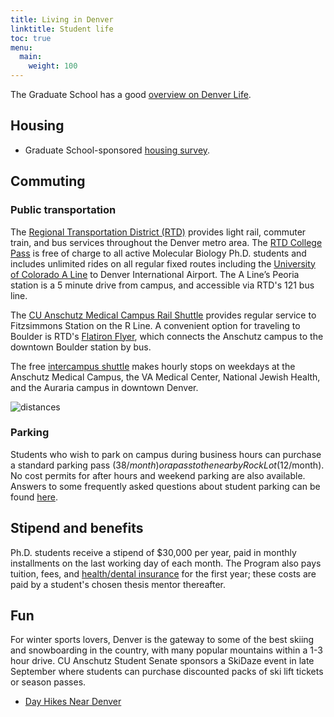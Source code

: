 ```yaml
---
title: Living in Denver
linktitle: Student life
toc: true
menu:
  main:
    weight: 100
---
```


The Graduate School has a good [overview on Denver Life](http://www.ucdenver.edu/academics/colleges/Graduate-School/prospective/Pages/colorado.aspx).

## Housing

- Graduate School-sponsored [housing survey](http://www.ucdenver.edu/academics/colleges/Graduate-School/prospective/Pages/housing.aspx).

## Commuting

### Public transportation

The [Regional Transportation District (RTD)](http://www.rtd-denver.com/) provides light rail, commuter train, and bus services throughout the Denver metro area. The [RTD College Pass](http://www.rtd-denver.com/CollegePass.shtml) is free of charge to all active Molecular Biology Ph.D. students and includes unlimited rides on all regular fixed routes including the [University of Colorado A Line](http://www3.rtd-denver.com/a-line.shtml) to Denver International Airport. The A Line’s Peoria station is a 5 minute drive from campus, and accessible via RTD's 121 bus line.

The [CU Anschutz Medical Campus Rail Shuttle](http://www.ucdenver.edu/about/departments/FacilitiesManagement/Pages/railshuttle.aspx) provides regular service to Fitzsimmons Station on the R Line. A convenient option for traveling to Boulder is RTD's [Flatiron Flyer](http://www.rtd-denver.com/flatiron-flyer.shtml), which connects the Anschutz campus to the downtown Boulder station by bus.

The free [intercampus shuttle](http://www.ucdenver.edu/about/departments/FacilitiesManagement/ParkingMaps/Pages/ShuttleService.aspx) makes hourly stops on weekdays at the Anschutz Medical Campus, the VA Medical Center, National Jewish Health, and the Auraria campus in downtown Denver.

![distances](http://www.ucdenver.edu/academics/colleges/Graduate-School/PublishingImages/colorado/denver_line_art.png)

### Parking 

Students who wish to park on campus during business hours can purchase a standard parking pass ($38/month) or a pass to the nearby Rock Lot ($12/month). No cost permits for after hours and weekend parking are also available. Answers to some frequently asked questions about student parking can be found [here](http://www.ucdenver.edu/about/departments/FacilitiesManagement/Documents/Parking/COMMONLY%20ASKED%20QUESTIONS%20Student%202017.pdf).

## Stipend and benefits

Ph.D. students receive a stipend of $30,000 per year, paid in monthly installments on the last working day of each month. The Program also pays tuition, fees, and [health/dental insurance](http://www.ucdenver.edu/life/services/student-health/Pages/default.aspx) for the first year; these costs are paid by a student's chosen thesis mentor thereafter.

## Fun

For winter sports lovers, Denver is the gateway to some of the best skiing and snowboarding in the country, with many popular mountains within a 1-3 hour drive. CU Anschutz Student Senate sponsors a SkiDaze event in late September where students can purchase discounted packs of ski lift tickets or season passes.

- [Day Hikes Near Denver](https://dayhikesneardenver.com/)